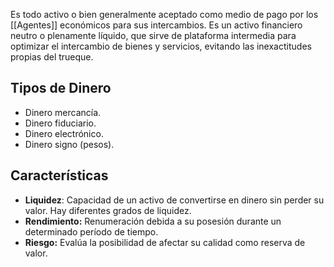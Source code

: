 Es todo activo o bien generalmente aceptado como medio de pago por los [[Agentes]] económicos para sus intercambios. Es un activo financiero neutro o plenamente líquido, que sirve de plataforma intermedia para optimizar el intercambio de bienes y servicios, evitando las inexactitudes propias del trueque.

## Tipos de Dinero

- Dinero mercancía.
- Dinero fiduciario.
- Dinero electrónico.
- Dinero signo (pesos).

## Características

- **Liquidez**: Capacidad de un activo de convertirse en dinero sin perder su valor. Hay diferentes grados de liquidez.
- **Rendimiento:** Renumeración debida a su posesión durante un determinado período de tiempo.
- **Riesgo:** Evalúa la posibilidad de afectar su calidad como reserva de valor.
